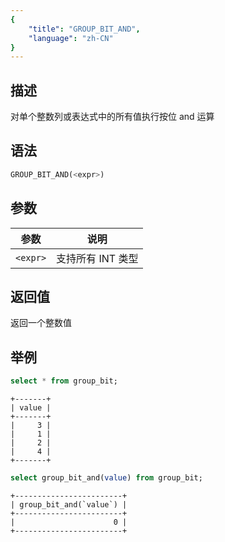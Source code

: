 ```yaml
---
{
    "title": "GROUP_BIT_AND",
    "language": "zh-CN"
}
---
```


## 描述

对单个整数列或表达式中的所有值执行按位 and 运算

## 语法

```sql
GROUP_BIT_AND(<expr>)
```

## 参数

| 参数 | 说明 |
| -- | -- |
| `<expr>` | 支持所有 INT 类型 |

## 返回值

返回一个整数值

## 举例

```sql
select * from group_bit;
```

```text
+-------+
| value |
+-------+
|     3 |
|     1 |
|     2 |
|     4 |
+-------+
```

```sql
select group_bit_and(value) from group_bit;
```

```text
+------------------------+
| group_bit_and(`value`) |
+------------------------+
|                      0 |
+------------------------+
```

